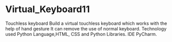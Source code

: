 # Virtual_Keyboard11
Touchless keyboard
Build a virtual touchless keyboard which works with the help of hand gesture It can remove the use of normal keyboard.
Technology used Python Language,HTML, CSS and Python Libraries.
IDE PyCharm.

